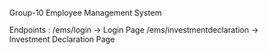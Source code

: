 Group-10 Employee Management System

Endpoints :
/ems/login -> Login Page
/ems/investmentdeclaration -> Investment Declaration Page